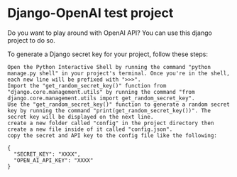 # Django-OpenAI test project

Do you want to play around with OpenAI API? You can use this django project to do so. 

To generate a Django secret key for your project, follow these steps:

    Open the Python Interactive Shell by running the command "python manage.py shell" in your project's terminal. Once you're in the shell, each new line will be prefixed with ">>>".
    Import the "get_random_secret_key()" function from "django.core.management.utils" by running the command "from django.core.management.utils import get_random_secret_key".
    Use the "get_random_secret_key()" function to generate a random secret key by running the command "print(get_random_secret_key())". The secret key will be displayed on the next line.
    create a new folder called "config" in the project directory then create a new file inside of it called "config.json".
    copy the secret and API key to the config file like the following:
    
    {
      "SECRET_KEY": "XXXX",
      "OPEN_AI_API_KEY": "XXXX"
    }
